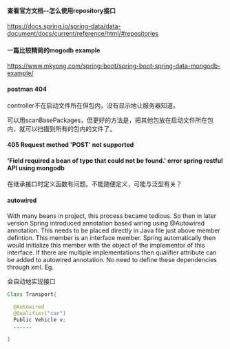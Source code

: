 #### 查看官方文档--怎么使用repository接口
https://docs.spring.io/spring-data/data-document/docs/current/reference/html/#repositories

#### 一篇比较精简的mogodb example
https://www.mkyong.com/spring-boot/spring-boot-spring-data-mongodb-example/

#### postman 404
controller不在启动文件所在但包内，没有显示地让服务器知道。

可以用scanBasePackages，但更好的方法是，把其他包放在启动文件所在包内，就可以扫描到所有的包内的文件了。

#### 405 Request method 'POST' not supported


#### 'Field required a bean of type that could not be found.' error spring restful API using mongodb

在继承接口时定义函数有问题。不能随便定义，可能与泛型有关？

#### autowired
With many beans in project, this process became tedious. So then in later version Spring introduced annotation based wiring using @Autowired annotation. This needs to be placed directly in Java file just above member defintion. This member is an interface member. Spring automatically then would initialize this member with the object of the implementor of this interface. If there are multiple implementations then qualifier attribute can be added to autowired annotation. No need to define these dependencies through xml. Eg.

会自动地实现接口
```java
Class Transport{
 
  @Autowired
  @Qualifier("car") 
  Public Vehicle v;
  ...... 
 
} 
```

